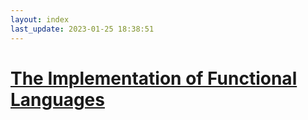 ```yaml
---
layout: index
last_update: 2023-01-25 18:38:51
---
```


# [The Implementation of Functional Languages](https://www.microsoft.com/en-us/research/publication/the-implementation-of-functional-programming-languages/)
